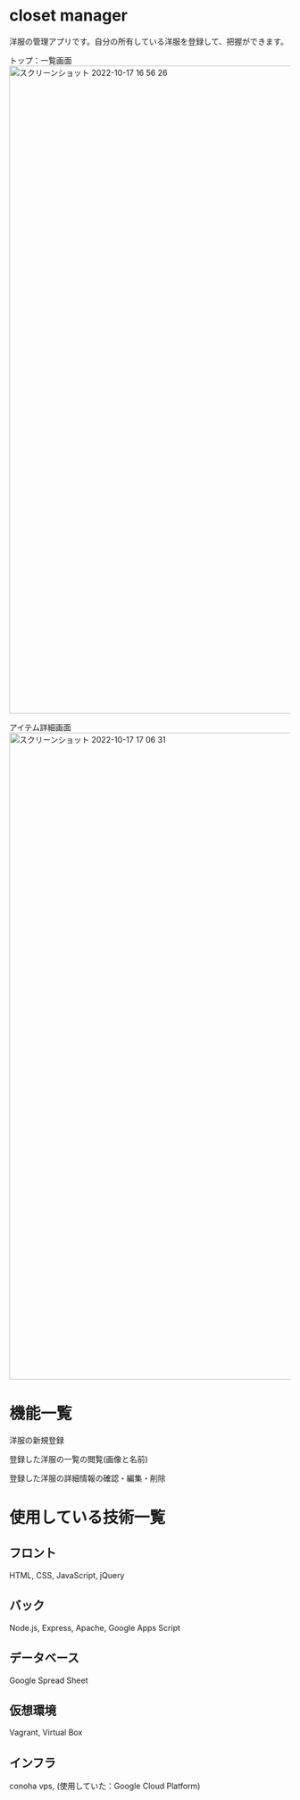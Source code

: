 # closet manager

洋服の管理アプリです。自分の所有している洋服を登録して、把握ができます。

トップ：一覧画面
<img width="1160" alt="スクリーンショット 2022-10-17 16 56 26" src="https://user-images.githubusercontent.com/109960419/196129854-759c8c92-1fdd-463c-b9e9-7d2fc8641035.png">

アイテム詳細画面
<img width="1158" alt="スクリーンショット 2022-10-17 17 06 31" src="https://user-images.githubusercontent.com/109960419/196130043-3936acd5-6a88-44db-a494-cc14fe3a195f.png">

# 機能一覧

洋服の新規登録

登録した洋服の一覧の閲覧(画像と名前)

登録した洋服の詳細情報の確認・編集・削除


# 使用している技術一覧

## フロント
HTML, CSS, JavaScript, jQuery

## バック
Node.js, Express, Apache, Google Apps Script

## データベース
Google Spread Sheet

## 仮想環境
Vagrant, Virtual Box

## インフラ
conoha vps, (使用していた：Google Cloud Platform)
